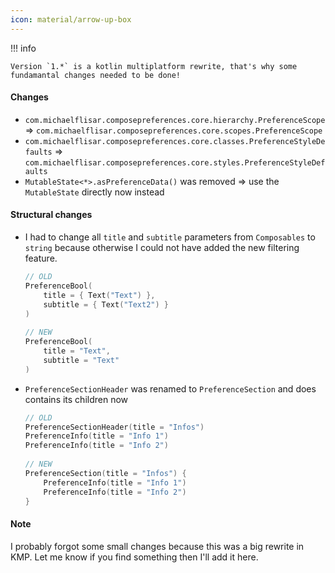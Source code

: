 ```yaml
---
icon: material/arrow-up-box
---
```


!!! info

    Version `1.*` is a kotlin multiplatform rewrite, that's why some fundamantal changes needed to be done!

#### Changes

* `com.michaelflisar.composepreferences.core.hierarchy.PreferenceScope` => `com.michaelflisar.composepreferences.core.scopes.PreferenceScope`
* `com.michaelflisar.composepreferences.core.classes.PreferenceStyleDefaults` => `com.michaelflisar.composepreferences.core.styles.PreferenceStyleDefaults`
* `MutableState<*>.asPreferenceData()` was removed => use the `MutableState` directly now instead

#### Structural changes

* I had to change all `title` and `subtitle` parameters from `Composables` to `string` because otherwise I could not have added the new filtering feature.

    ```kotlin
    // OLD
    PreferenceBool(
        title = { Text("Text") },
        subtitle = { Text("Text2") }
    )
                    
    // NEW	
    PreferenceBool(
        title = "Text",
        subtitle = "Text"
    )
    ```
  
* `PreferenceSectionHeader` was renamed to `PreferenceSection` and does contains its children now
    
    ```kotlin
    // OLD
    PreferenceSectionHeader(title = "Infos")
    PreferenceInfo(title = "Info 1")
    PreferenceInfo(title = "Info 2")
			
	// NEW
    PreferenceSection(title = "Infos") {
        PreferenceInfo(title = "Info 1")
        PreferenceInfo(title = "Info 2")
    }
    ```

#### Note

I probably forgot some small changes because this was a big rewrite in KMP. Let me know if you find something then I'll add it here.